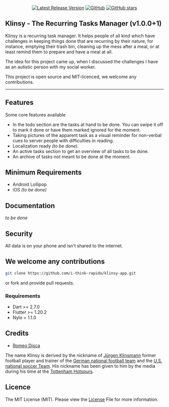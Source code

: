 
<p align="center">
  <a href="https://github.com/i-think-rapido/klinsy-app/releases"><img src="https://img.shields.io/github/v/release/i-think-rapido/klinsy-app?style=plastic" alt="Latest Release Version"></a>
  <a href="https://github.com/i-think-rapido/klinsy-app/blob/master/LICENSE"><img alt="GitHub" src="https://img.shields.io/github/license/nylo-core/nylo?style=plastic"></a>
  <a href="#"><img alt="GitHub stars" src="https://img.shields.io/github/stars/i-think-rapido/klinsy-app?style=plastic"></a>
</p>

## Klinsy - The Recurring Tasks Manager (v1.0.0+1)

Klinsy is a recurring task manager. It helps people of all kind which have challenges in keeping things done that are recurring by their nature, for instance, emptying their trash bin, cleaning up the mess after a meal, or at least remind them to prepare and have a meal at all.

The idea for this project came up, when I discussed the challenges I have as an autistic person with my social worker.

This project is open source and MIT-licenced, we welcome any contributions.

---

## Features
Some core features available
* In the todo section are the tasks at hand to be done. You can swipe it off to mark it done or have them marked ignored for the moment.
* Taking pictures of the apparent task as a visual reminder for non-verbal cues to server people with difficulties in reading.
* Localization ready *(to be done)*.
* An active tasks section to get an overview of all tasks to be done.
* An archive of tasks not meant to be done at the moment.

## Minimum Requirements
* Android Lollipop
* iOS *(to be done)*

## Documentation
*to be done*

## Security
All data is on your phone and isn't shared to the internet.

## We welcome any contributions

``` bash
git clone https://github.com/i-think-rapido/klinsy-app.git
```

or fork and provide pull requests.

### Requirements
* Dart >= 2.7.0
* Flutter >= 1.20.2
* Nylo = 1.1.0

## Credits
* [Romeo Disca](https://github.com/thinkrapido)

The name Klinsy is derived by the nickname of [Jürgen Klinsmann](https://en.wikipedia.org/wiki/J%C3%BCrgen_Klinsmann) former football player and trainer of the [German national football team](https://en.wikipedia.org/wiki/Germany_national_football_team) and the [U.S. national soccer Team](https://en.wikipedia.org/wiki/United_States_men%27s_national_soccer_team). His nickname has been given to him by the media during his time at the [Tottenham Hotspurs](https://en.wikipedia.org/wiki/Tottenham_Hotspur_F.C.).

## Licence

The MIT License (MIT). Please view the [License](https://github.com/i-think-rapido/klinsy-app/blob/master/licence) File for more information.
